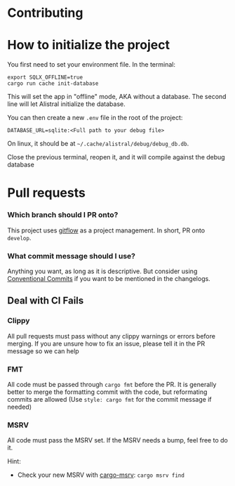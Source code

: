 # Contributing

# How to initialize the project

You first need to set your environment file. In the terminal:

```shell
export SQLX_OFFLINE=true
cargo run cache init-database 
```

This will set the app in "offline" mode, AKA without a database.
The second line will let Alistral initialize the database.

You can then create a new `.env` file in the root of the project:

```dotenv
DATABASE_URL=sqlite:<Full path to your debug file>
```

On linux, it should be at `~/.cache/alistral/debug/debug_db.db`.

Close the previous terminal, reopen it, and it will compile against the debug database

# Pull requests
### Which branch should I PR onto?

This project uses [gitflow](https://www.gitkraken.com/learn/git/git-flow) as a project management. In short, PR onto `develop`. 

### What commit message should I use?

Anything you want, as long as it is descriptive. But consider using [Conventional Commits](https://gist.github.com/qoomon/5dfcdf8eec66a051ecd85625518cfd13) if you want to
be mentioned in the changelogs.

## Deal with CI Fails

### Clippy

All pull requests must pass without any clippy warnings or errors before merging. If you are unsure how to fix an issue, please tell it in the PR message so we can help

### FMT

All code must be passed through `cargo fmt` before the PR. It is generally better to merge the formatting commit with the code, but reformating commits are allowed (Use `style: cargo fmt` for the commit message if needed)

### MSRV

All code must pass the MSRV set. If the MSRV needs a bump, feel free to do it.

Hint:
- Check your new MSRV with [cargo-msrv](https://github.com/foresterre/cargo-msrv): `cargo msrv find`